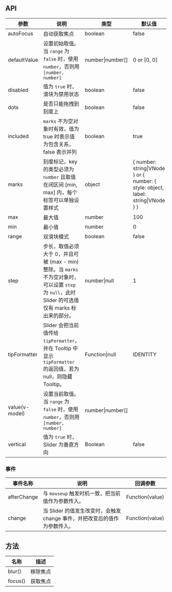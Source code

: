 ## API

| 参数 | 说明 | 类型 | 默认值 |
| --- | --- | --- | --- |
| autoFocus | 自动获取焦点 | boolean | false |
| defaultValue | 设置初始取值。当 `range` 为 `false` 时，使用 `number`，否则用 `[number, number]` | number\|number[] | 0 or [0, 0] |
| disabled | 值为 `true` 时，滑块为禁用状态 | boolean | false |
| dots | 是否只能拖拽到刻度上 | boolean | false |
| included | `marks` 不为空对象时有效，值为 true 时表示值为包含关系，false 表示并列 | boolean | true |
| marks | 刻度标记，key 的类型必须为 `number` 且取值在闭区间 [min, max] 内，每个标签可以单独设置样式 | object | { number: string\|VNode } or { number: { style: object, label: string\|VNode } } |
| max | 最大值 | number | 100 |
| min | 最小值 | number | 0 |
| range | 双滑块模式 | boolean | false |
| step | 步长，取值必须大于 0，并且可被 (max - min) 整除。当 `marks` 不为空对象时，可以设置 `step` 为 `null`，此时 Slider 的可选值仅有 marks 标出来的部分。 | number\|null | 1 |
| tipFormatter | Slider 会把当前值传给 `tipFormatter`，并在 Tooltip 中显示 `tipFormatter` 的返回值，若为 null，则隐藏 Tooltip。 | Function\|null | IDENTITY |
| value(v-model) | 设置当前取值。当 `range` 为 `false` 时，使用 `number`，否则用 `[number, number]` | number\|number[] |  |
| vertical | 值为 `true` 时，Slider 为垂直方向 | Boolean | false |

### 事件
| 事件名称 | 说明 | 回调参数 |
| --- | --- | --- |
| afterChange | 与 `mouseup` 触发时机一致，把当前值作为参数传入。 | Function(value) | NOOP |
| change | 当 Slider 的值发生改变时，会触发 change 事件，并把改变后的值作为参数传入。 | Function(value) | NOOP |

## 方法

| 名称 | 描述 |
| --- | --- |
| blur() | 移除焦点 |
| focus() | 获取焦点 |
